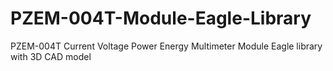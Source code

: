 # PZEM-004T-Module-Eagle-Library
PZEM-004T Current Voltage Power Energy Multimeter Module Eagle library with 3D CAD model
